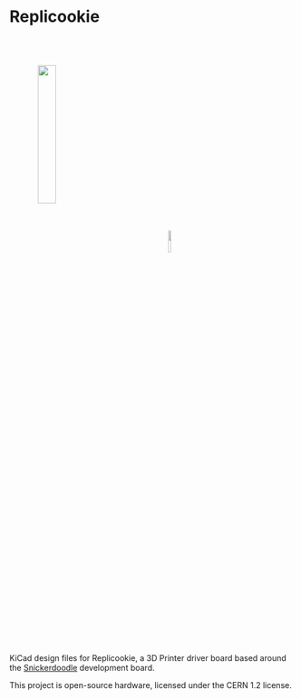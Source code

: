 # Replicookie

<img src="https://www.krtkl.com/wp-content/uploads/2017/01/snickerdoodle-logo-2016.01.02.png" width=25% style="vertical-align:middle;margin:50px 50px">

<img src="https://www.oshwa.org/wp-content/uploads/2014/03/oshw-logo.svg" width=10% style="vertical-align:middle;margin:50px 50px">


KiCad design files for Replicookie, a 3D Printer driver board based around the [Snickerdoodle](https://krtkl.com/snickerdoodle/) development board.

This project is open-source hardware, licensed under the CERN 1.2 license.
